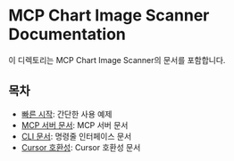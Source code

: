 # MCP Chart Image Scanner Documentation

이 디렉토리는 MCP Chart Image Scanner의 문서를 포함합니다.

## 목차

- [빠른 시작](./quickstart.md): 간단한 사용 예제
- [MCP 서버 문서](./mcp-server.md): MCP 서버 문서
- [CLI 문서](./cli.md): 명령줄 인터페이스 문서
- [Cursor 호환성](./cursor.md): Cursor 호환성 문서
